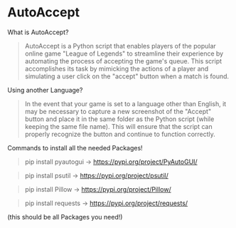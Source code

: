 # AutoAccept
What is AutoAccept?
>AutoAccept is a Python script that enables players of the popular online game "League of Legends" to streamline their experience by automating the process of accepting the game's queue. This script accomplishes its task by mimicking the actions of a player and simulating a user click on the "accept" button when a match is found.

Using another Language?
>In the event that your game is set to a language other than English, it may be necessary to capture a new screenshot of the "Accept" button and place it in the same folder as the Python script (while keeping the same file name). This will ensure that the script can properly recognize the button and continue to function correctly.

Commands to install all the needed Packages!
>pip install pyautogui
-> https://pypi.org/project/PyAutoGUI/

> pip install psutil
-> https://pypi.org/project/psutil/

> pip install Pillow
-> https://pypi.org/project/Pillow/

> pip install requests
-> https://pypi.org/project/requests/

(this should be all Packages you need!)
